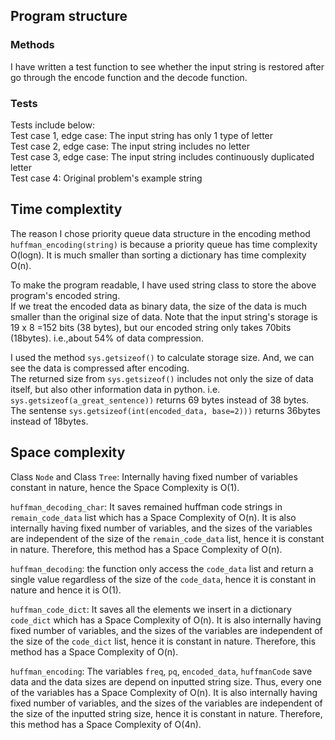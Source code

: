 ## Program structure
### Methods
I have written a test function to see whether the input string is restored after go through the encode function and the decode function.  

### Tests
Tests include below:  
Test case 1, edge case: The input string has only 1 type of letter  
Test case 2, edge case: The input string includes no letter  
Test case 3, edge case: The input string includes continuously duplicated letter  
Test case 4: Original problem's example string  

## Time complextity
The reason I chose priority queue data structure in the encoding method `huffman_encoding(string)` is because a priority queue has time complexity O(logn). It is much smaller than sorting a dictionary has time complexity O(n).  

To make the program readable, I have used string class to store the above program's encoded string.  
If we treat the encoded data as binary data, the size of the data is much smaller than the original size of data. Note that the input string's storage is 19 x 8 =152 bits (38 bytes), but our encoded string only takes 70bits (18bytes). i.e.,about 54% of data compression.  

I used the method `sys.getsizeof()` to calculate storage size. And, we can see the data is compressed after encoding.  
The returned size from `sys.getsizeof()` includes not only the size of data itself, but also other information data in python. i.e. `sys.getsizeof(a_great_sentence))` returns 69 bytes instead of 38 bytes. The sentense `sys.getsizeof(int(encoded_data, base=2)))` returns 36bytes instead of 18bytes.   

## Space complexity  

Class `Node` and Class `Tree`: Internally having fixed number of variables constant in nature, hence the Space Complexity is O(1).  

`huffman_decoding_char`: It saves remained huffman code strings in `remain_code_data` list which has a Space Complexity of O(n). It is also internally having fixed number of variables, and the sizes of the variables are independent of the size of the `remain_code_data` list, hence it is constant in nature. Therefore, this method has a Space Complexity of O(n).  

`huffman_decoding`: the function only access the `code_data` list and return a single value regardless of the size of the `code_data`, hence it is constant in nature and hence it is O(1).  

`huffman_code_dict`: It saves all the elements we insert in a dictionary `code_dict` which has a Space Complexity of O(n). It is also internally having fixed number of variables, and the sizes of the variables are independent of the size of the `code_dict` list, hence it is constant in nature. Therefore, this method has a Space Complexity of O(n).  

`huffman_encoding`: The variables `freq`, `pq`, `encoded_data`, `huffmanCode` save data and the data sizes are depend on inputted string size. Thus, every one of the variables has a Space Complexity of O(n). It is also internally having fixed number of variables, and the sizes of the variables are independent of the size of the inputted string size, hence it is constant in nature. Therefore, this method has a Space Complexity of O(4n).

